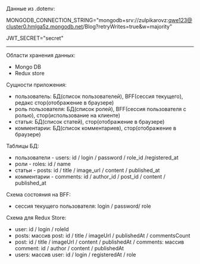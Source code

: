 Данные из .dotenv:

MONGODB_CONNECTION_STRING="mongodb+srv://zulpikarovz:qwe123@cluster0.hmlga5z.mongodb.net/Blog?retryWrites=true&w=majority"

JWT_SECRET="secret"

-----------------------
Области хранения данных:

-   Mongo DB
-   Redux store

Сущности приложения:

-   пользователь: БД(список пользователей), BFF(сессия текущего), редакс стор(отображение в браузере)
-   роль пользователя: БД(список ролей), BFF(сессия пользователя с ролью), стор(использование на клиенте)
-   статья: БД(список статей), стор(отображение в браузере)
-   комментарии: БД(список комментариев), стор(отображение в браузере)

Таблицы БД:

-   пользователи - users: id / login / password / role_id /registered_at
-   роли - roles: id / name
-   статьи - posts: id / title / image_url / content / published_at
-   комментарии - comments: id / author_id / post_id / content / published_at

Схема состояния на BFF:

-   сессия текущего пользователя: login / password/ role

Схема для Redux Store:

-   user: id / login / roleId
-   posts: массив post: id / title / imageUrl / publishedAt / commentsCount
-   post: id / title / imageUrl / content / publishedAt / comments: массив comment: id / author / content / publishedAt
-   users: массив user: id / login / registeredAt / role
